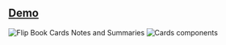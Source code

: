 ## [Demo](https://www.figma.com/proto/a2S0OBTCiBpUU3xguaUkDO/Flip-Book-Cards-Notes-and-Summaries-(Community)?type=design&node-id=208-104&t=UyQNRSkZ5R5tAnAc-1&scaling=min-zoom&page-id=0%3A1&starting-point-node-id=208%3A104&mode=design) 

![Flip Book Cards Notes and Summaries](https://github.com/allansengo/Flip-Book-Project-Template/assets/161727414/a1533ea0-04a1-4356-96e9-0bed919c8a70)
![Cards components](https://github.com/allansengo/Flip-Book-Project-Template/assets/161727414/82b739f5-a841-4903-b683-c62096cbd230)
